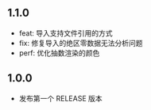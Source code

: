 ## 1.1.0

- feat: 导入支持文件引用的方式
- fix: 修复导入的绝区零数据无法分析问题
- perf: 优化抽数渲染的颜色

## 1.0.0

- 发布第一个 RELEASE 版本